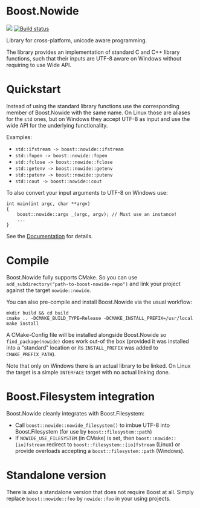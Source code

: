# Boost.Nowide

![](https://github.com/Flamefire/nowide/workflows/CI%20Tests/badge.svg?branch=master)
[![Build status](https://ci.appveyor.com/api/projects/status/p5tt7txqmq8h2qb1/branch/master?svg=true)](https://ci.appveyor.com/project/Flamefire/nowide/branch/master)


Library for cross-platform, unicode aware programming.

The library provides an implementation of standard C and C++ library functions, such that their inputs are UTF-8 aware on Windows without requiring to use Wide API.

# Quickstart

Instead of using the standard library functions use the corresponding member of Boost.Nowide with the same name.
On Linux those are aliases for the `std` ones, but on Windows they accept UTF-8 as input and use the wide API for the underlying functionality.

Examples:
- `std::ifstream -> boost::nowide::ifstream`
- `std::fopen -> boost::nowide::fopen`
- `std::fclose -> boost::nowide::fclose`
- `std::getenv -> boost::nowide::getenv`
- `std::putenv -> boost::nowide::putenv`
- `std::cout -> boost::nowide::cout`

To also convert your input arguments to UTF-8 on Windows use:

```
int main(int argc, char **argv)
{
	boost::nowide::args _(argc, argv); // Must use an instance!
	...
}
```

See the [Documentation](http://cppcms.com/files/nowide/html/) for details.

# Compile

Boost.Nowide fully supports CMake.
So you can use `add_subdirectory("path-to-boost-nowide-repo")` and link your project against the target `nowide::nowide`.

You can also pre-compile and install Boost.Nowide via the usual workflow:
```
mkdir build && cd build
cmake .. -DCMAKE_BUILD_TYPE=Release -DCMAKE_INSTALL_PREFIX=/usr/local
make install
```
A CMake-Config file will be installed alongside Boost.Nowide so `find_package(nowide)` does work out-of the box
(provided it was installed into a "standard" location or its `INSTALL_PREFIX` was added to `CMAKE_PREFIX_PATH`).

Note that only on Windows there is an actual library to be linked.
On Linux the target is a simple `INTERFACE` target with no actual linking done.

# Boost.Filesystem integration

Boost.Nowide cleanly integrates with Boost.Filesystem:
- Call `boost::nowide::nowide_filesystem()` to imbue UTF-8 into Boost.Filesystem (for use by `boost::filesystem::path`)
- If `NOWIDE_USE_FILESYSTEM` (in CMake) is set, then `boost::nowide::[io]fstream` redirect to `boost::filesystem::[io]fstream` (Linux) or provide overloads accepting a `boost::filesystem::path` (Windows).

# Standalone version

There is also a standalone version that does not require Boost at all.
Simply replace `boost::nowide::foo` by `nowide::foo` in your using projects.